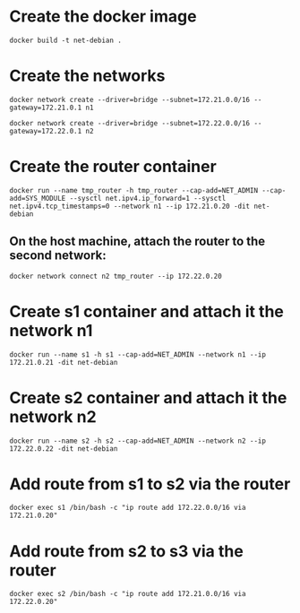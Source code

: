 # Create the docker image
`docker build -t net-debian .`

# Create the networks
`docker network create --driver=bridge --subnet=172.21.0.0/16 --gateway=172.21.0.1 n1`

`docker network create --driver=bridge --subnet=172.22.0.0/16 --gateway=172.22.0.1 n2`

# Create the router container
`docker run --name tmp_router -h tmp_router --cap-add=NET_ADMIN --cap-add=SYS_MODULE --sysctl net.ipv4.ip_forward=1 --sysctl net.ipv4.tcp_timestamps=0 --network n1 --ip 172.21.0.20 -dit net-debian`

## On the host machine, attach the router to the second network:
`docker network connect n2 tmp_router --ip 172.22.0.20`

# Create s1 container and attach it the network n1
`docker run --name s1 -h s1 --cap-add=NET_ADMIN --network n1 --ip 172.21.0.21 -dit net-debian`

# Create s2 container and attach it the network n2
`docker run --name s2 -h s2 --cap-add=NET_ADMIN --network n2 --ip 172.22.0.22 -dit net-debian`

# Add route from s1 to s2 via the router
`docker exec s1 /bin/bash -c "ip route add 172.22.0.0/16 via 172.21.0.20"`

# Add route from s2 to s3 via the router
`docker exec s2 /bin/bash -c "ip route add 172.21.0.0/16 via 172.22.0.20"`
